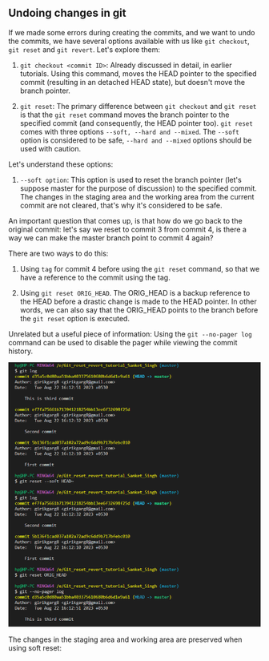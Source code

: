 ## Undoing changes in git

If we made some errors during creating the commits, and we want to undo the commits, we have several options available with us like `git checkout`, `git reset` and `git revert`. Let's explore them:

1. `git checkout <commit ID>`: Already discussed in detail, in earlier tutorials. Using this command, moves the HEAD pointer to the specified commit (resulting in an detached HEAD state), but doesn't move the branch pointer.

2. `git reset`: The primary difference between `git checkout` and `git reset` is that the `git reset` command moves the branch pointer to the specified commit (and consequently, the HEAD pointer too). `git reset` comes with three options `--soft, --hard and --mixed`. The `--soft` option is considered to be safe, `--hard and --mixed` options should be used with caution.

Let's understand these options:

1. `--soft option`: This option is used to reset the branch pointer (let's suppose master for the purpose of discussion) to the specified commit. The changes in the staging area and the working area from the current commit are not cleared, that's why it's considered to be safe. 

An important question that comes up, is that how do we go back to the original commit: let's say we reset to commit 3 from commit 4, is there a way we can make the master branch point to commit 4 again? 

There are two ways to do this:

1. Using `tag` for commit 4 before using the `git reset` command, so that we have a reference to the commit using the tag.

2. Using `git reset ORIG_HEAD`. The ORIG_HEAD is a backup reference to the HEAD before a drastic change is made to the HEAD pointer. In other words, we can also say that the ORIG_HEAD points to the branch before the `git reset` option is executed.

Unrelated but a useful piece of information: Using the `git --no-pager log ` command can be used to disable the pager while viewing the commit history.

![Git_reset_soft_demo](Git_reset_soft_demo.png)

The changes in the staging area and working area are preserved when using soft reset:

![]()